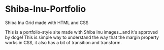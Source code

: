 # Shiba-Inu-Portfolio
Shiba Inu Grid made with HTML and CSS

This is a portfolio-style site made with Shiba Inu images...and it's approved by doge! This is simple way to understand the way that
the margin property works in CSS, it also has a bit of transition and transform.
